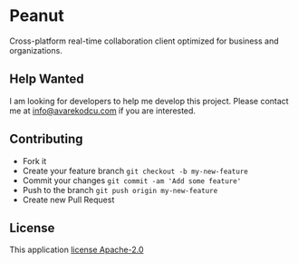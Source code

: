 # Peanut
Cross-platform real-time collaboration client optimized for business and organizations.

## Help Wanted

I am looking for developers to help me develop this project. Please contact me at [info@avarekodcu.com](mailto:info@avarekodcu.com) if you are interested.

## Contributing

- Fork it
- Create your feature branch `git checkout -b my-new-feature`
- Commit your changes `git commit -am 'Add some feature'`
- Push to the branch `git push origin my-new-feature`
- Create new Pull Request

## License
This application [license Apache-2.0](https://github.com/abdurrahmanekr/peanut/blob/master/LICENSE)
